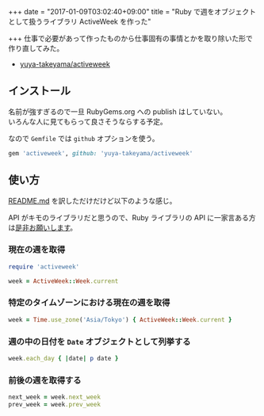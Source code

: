 +++
date = "2017-01-09T03:02:40+09:00"
title = "Ruby で週をオブジェクトとして扱うライブラリ ActiveWeek を作った"

+++
仕事で必要があって作ったものから仕事固有の事情とかを取り除いた形で作り直してみた。

* [yuya-takeyama/activeweek](https://github.com/yuya-takeyama/activeweek)

<!--more-->

## インストール

名前が強すぎるので一旦 RubyGems.org への publish はしていない。  
いろんな人に見てもらって良さそうならする予定。

なので `Gemfile` では `github` オプションを使う。

```rb
gem 'activeweek', github: 'yuya-takeyama/activeweek'
```

## 使い方

[README.md](https://github.com/yuya-takeyama/activeweek#activeweek) を訳しただけだけど以下のような感じ。

API がキモのライブラリだと思うので、Ruby ライブラリの API に一家言ある方は[是非お願いします](https://twitter.com/yuya_takeyama)。

### 現在の週を取得

```rb
require 'activeweek'

week = ActiveWeek::Week.current
```

### 特定のタイムゾーンにおける現在の週を取得

```rb
week = Time.use_zone('Asia/Tokyo') { ActiveWeek::Week.current }
```

### 週の中の日付を `Date` オブジェクトとして列挙する

```rb
week.each_day { |date| p date }
```

### 前後の週を取得する

```rb
next_week = week.next_week
prev_week = week.prev_week
```
